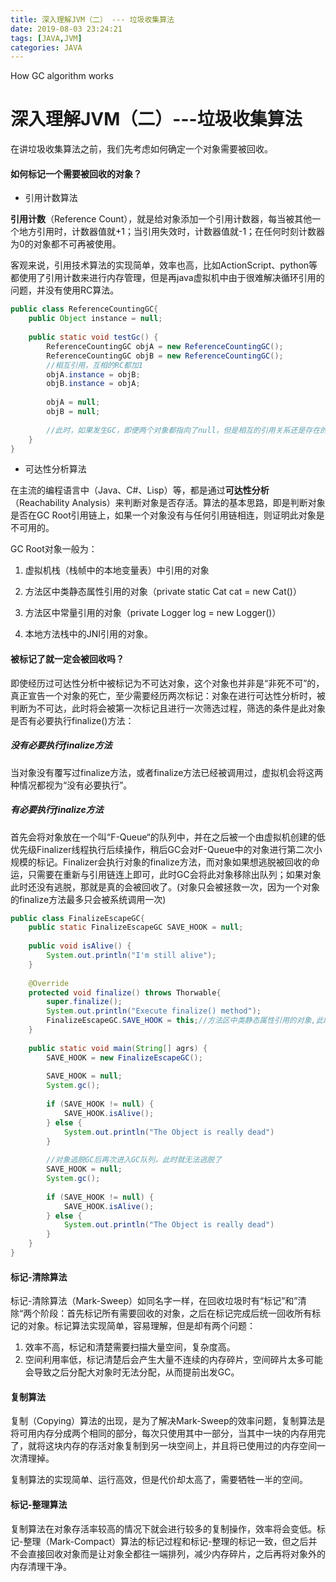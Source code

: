 ```yaml
---
title: 深入理解JVM（二） --- 垃圾收集算法
date: 2019-08-03 23:24:21
tags: [JAVA,JVM]
categories: JAVA
---
```


How GC algorithm works

<!-- more -->

# 深入理解JVM（二）---垃圾收集算法

在讲垃圾收集算法之前，我们先考虑如何确定一个对象需要被回收。

#### 如何标记一个需要被回收的对象？

- 引用计数算法

**引用计数**（Reference Count），就是给对象添加一个引用计数器，每当被其他一个地方引用时，计数器值就+1；当引用失效时，计数器值就-1；在任何时刻计数器为0的对象都不可再被使用。

客观来说，引用技术算法的实现简单，效率也高，比如ActionScript、python等都使用了引用计数来进行内存管理，但是再java虚拟机中由于很难解决循环引用的问题，并没有使用RC算法。

```java
public class ReferenceCountingGC{
    public Object instance = null;
    
    public static void testGc() {
        ReferenceCountingGC objA = new ReferenceCountingGC();
        ReferenceCountingGC objB = new ReferenceCountingGC();
        //相互引用，互相的RC都加1
        objA.instance = objB;
        objB.instance = objA;
        
        objA = null;
        objB = null;
        
        //此时，如果发生GC，即便两个对象都指向了null，但是相互的引用关系还是存在的，所以不会被JVM标记回收。
    }
}
```

- 可达性分析算法

在主流的编程语言中（Java、C#、Lisp）等，都是通过**可达性分析**（Reachability Analysis）来判断对象是否存活。算法的基本思路，即是判断对象是否在GC Root引用链上，如果一个对象没有与任何引用链相连，则证明此对象是不可用的。

GC Root对象一般为：

1. 虚拟机栈（栈帧中的本地变量表）中引用的对象

2. 方法区中类静态属性引用的对象（private static Cat cat = new Cat()）
3. 方法区中常量引用的对象（private Logger log = new Logger()）
4. 本地方法栈中的JNI引用的对象。

#### 被标记了就一定会被回收吗？

即使经历过可达性分析中被标记为不可达对象，这个对象也并非是“非死不可”的，真正宣告一个对象的死亡，至少需要经历两次标记：对象在进行可达性分析时，被判断为不可达，此时将会被第一次标记且进行一次筛选过程，筛选的条件是此对象是否有必要执行finalize()方法：

##### 没有必要执行finalize方法

当对象没有覆写过finalize方法，或者finalize方法已经被调用过，虚拟机会将这两种情况都视为“没有必要执行”。

##### 有必要执行finalize方法

首先会将对象放在一个叫“F-Queue“的队列中，并在之后被一个由虚拟机创建的低优先级Finalizer线程执行后续操作，稍后GC会对F-Queue中的对象进行第二次小规模的标记。Finalizer会执行对象的finalize方法，而对象如果想逃脱被回收的命运，只需要在重新与引用链连上即可，此时GC会将此对象移除出队列；如果对象此时还没有逃脱，那就是真的会被回收了。(对象只会被拯救一次，因为一个对象的finalize方法最多只会被系统调用一次)

```java
public class FinalizeEscapeGC{
    public static FinalizeEscapeGC SAVE_HOOK = null;
    
    public void isAlive() {
        System.out.println("I'm still alive");
    }
    
    @Override
    protected void finalize() throws Thorwable{
        super.finalize();
        System.out.println("Execute finalize() method");
        FinalizeEscapeGC.SAVE_HOOK = this;//方法区中类静态属性引用的对象,此时可以连接上GC Root
    }
    
    public static void main(String[] agrs) {
        SAVE_HOOK = new FinalizeEscapeGC();
        
        SAVE_HOOK = null;
        System.gc();
        
        if (SAVE_HOOK != null) {
            SAVE_HOOK.isAlive();
        } else {
            System.out.println("The Object is really dead")
        }
        
        //对象逃脱GC后再次进入GC队列，此时就无法逃脱了
        SAVE_HOOK = null;
        System.gc();
        
        if (SAVE_HOOK != null) {
            SAVE_HOOK.isAlive();
        } else {
            System.out.println("The Object is really dead")
        }
    }
}
```



#### 标记-清除算法

标记-清除算法（Mark-Sweep）如同名字一样，在回收垃圾时有“标记”和”清除“两个阶段：首先标记所有需要回收的对象，之后在标记完成后统一回收所有标记的对象。标记算法实现简单，容易理解，但是却有两个问题：

1. 效率不高，标记和清楚需要扫描大量空间，复杂度高。
2. 空间利用率低，标记清楚后会产生大量不连续的内存碎片，空间碎片太多可能会导致之后分配大对象时无法分配，从而提前出发GC。



#### 复制算法

复制（Copying）算法的出现，是为了解决Mark-Sweep的效率问题，复制算法是将可用内存分成两个相同的部分，每次只使用其中一部分，当其中一块的内存用完了，就将这块内存的存活对象复制到另一块空间上，并且将已使用过的内存空间一次清理掉。

复制算法的实现简单、运行高效，但是代价却太高了，需要牺牲一半的空间。



#### 标记-整理算法

复制算法在对象存活率较高的情况下就会进行较多的复制操作，效率将会变低。标记-整理（Mark-Compact）算法的标记过程和标记-整理的标记一致，但之后并不会直接回收对象而是让对象全都往一端排列，减少内存碎片，之后再将对象外的内存清理干净。